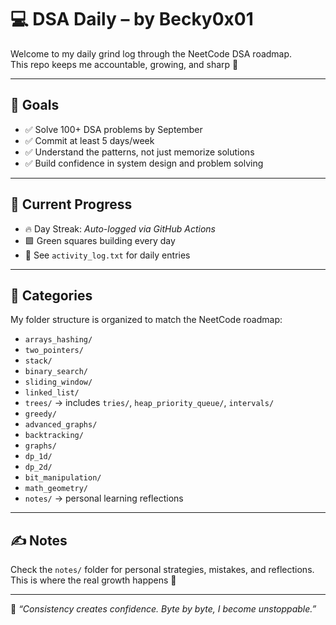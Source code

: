 # 💻 DSA Daily – by Becky0x01

Welcome to my daily grind log through the NeetCode DSA roadmap.  
This repo keeps me accountable, growing, and sharp 💪

---

## 🎯 Goals
- ✅ Solve 100+ DSA problems by September
- ✅ Commit at least 5 days/week
- ✅ Understand the patterns, not just memorize solutions
- ✅ Build confidence in system design and problem solving

---

## 🔁 Current Progress
- 🔥 Day Streak: _Auto-logged via GitHub Actions_
- 🟩 Green squares building every day
- 📘 See `activity_log.txt` for daily entries

---

## 📁 Categories
My folder structure is organized to match the NeetCode roadmap:

- `arrays_hashing/`
- `two_pointers/`
- `stack/`
- `binary_search/`
- `sliding_window/`
- `linked_list/`
- `trees/` → includes `tries/`, `heap_priority_queue/`, `intervals/`
- `greedy/`
- `advanced_graphs/`
- `backtracking/`
- `graphs/`
- `dp_1d/`
- `dp_2d/`
- `bit_manipulation/`
- `math_geometry/`
- `notes/` → personal learning reflections

---

## ✍️ Notes
Check the `notes/` folder for personal strategies, mistakes, and reflections.  
This is where the real growth happens 🌱

---

🧠 _“Consistency creates confidence. Byte by byte, I become unstoppable.”_

